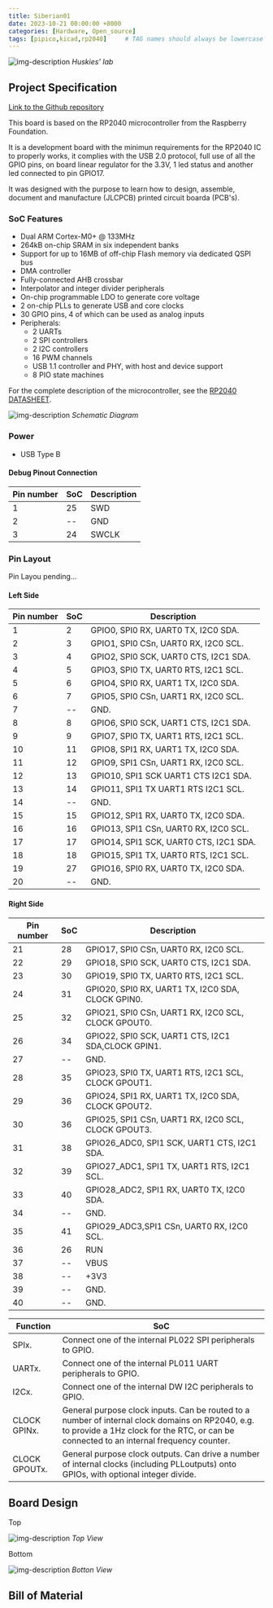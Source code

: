```yaml
---
title: Siberian01
date: 2023-10-21 00:00:00 +8000
categories: [Hardware, Open_source]
tags: [pipico,kicad,rp2040]     # TAG names should always be lowercase
---
```



![img-description](/assets/img/Logo2.png)
_Huskies' lab_

## Project Specification

[Link to the Github repository](https://github.com/luispa12/Siberian-01)

This board is based on the RP2040 microcontroller from the Raspberry Foundation. 

It is a development board with the minimun requirements for the RP2040 IC to properly works, it complies with the USB 2.0 protocol, full use of all the GPIO pins, on board linear regulator for the 3.3V, 1 led status and another led connected to pin GPIO17.

It was designed with the purpose to learn how to design, assemble, document and manufacture (JLCPCB) printed circuit boarda (PCB's).   




### SoC Features

* Dual ARM Cortex-M0+ @ 133MHz
* 264kB on-chip SRAM in six independent banks
* Support for up to 16MB of off-chip Flash memory via dedicated QSPI bus
* DMA controller
* Fully-connected AHB crossbar
* Interpolator and integer divider peripherals
* On-chip programmable LDO to generate core voltage
* 2 on-chip PLLs to generate USB and core clocks
* 30 GPIO pins, 4 of which can be used as analog inputs
* Peripherals:
   * 2 UARTs
   * 2 SPI controllers
   * 2 I2C controllers
   * 16 PWM channels
   * USB 1.1 controller and PHY, with host and device support
   * 8 PIO state machines

For the complete description of the microcontroller, see the [RP2040 DATASHEET](https://datasheets.raspberrypi.com/rp2040/rp2040-datasheet.pdf).

![img-description](/assets/img/esquematico.jpg)
_Schematic Diagram_

### Power

* USB Type B



#### Debug Pinout Connection 

| Pin number | SoC      | Description |
|------------|----------|---------    |
| 1          | 25       | SWD         |
| 2          | --       | GND         |
| 3          | 24       | SWCLK       |



### Pin Layout

Pin Layou pending...


#### Left Side


| Pin number | SoC      | Description                                 |
|------------|----------|---------                                    | 
| 1          | 2        | GPIO0, SPI0 RX, UART0 TX, I2C0 SDA.         |
| 2          | 3        | GPIO1, SPI0 CSn, UART0 RX, I2C0 SCL.        |
| 3          | 4        | GPIO2, SPI0 SCK, UART0 CTS, I2C1 SDA.       |
| 4          | 5        | GPIO3, SPI0 TX, UART0 RTS, I2C1 SCL.        |
| 5          | 6        | GPIO4, SPI0 RX, UART1 TX, I2C0 SDA.         |
| 6          | 7        | GPIO5, SPI0 CSn, UART1 RX, I2C0 SCL.        |
| 7          | --       | GND.                                        |
| 8          | 8        | GPIO6, SPI0 SCK, UART1 CTS, I2C1 SDA.       |
| 9          | 9        | GPIO7, SPI0 TX, UART1 RTS, I2C1 SCL.        |
| 10         | 11       | GPIO8, SPI1 RX, UART1 TX, I2C0 SDA.         |
| 11         | 12       | GPIO9, SPI1 CSn, UART1 RX, I2C0 SCL.        |
| 12         | 13       | GPIO10, SPI1 SCK UART1 CTS I2C1 SDA.        |
| 13         | 14       | GPIO11, SPI1 TX UART1 RTS I2C1 SCL.         |
| 14         | --       | GND.                                        |
| 15         | 15       | GPIO12, SPI1 RX, UART0 TX, I2C0 SDA.        |
| 16         | 16       | GPIO13, SPI1 CSn, UART0 RX, I2C0 SCL.       |
| 17         | 17       | GPIO14, SPI1 SCK, UART0 CTS, I2C1 SDA.      |
| 18         | 18       | GPIO15, SPI1 TX, UART0 RTS, I2C1 SCL.       |
| 19         | 27       | GPIO16, SPI0 RX, UART0 TX, I2C0 SDA.        |
| 20         | --       | GND.                                        |




#### Right Side


| Pin number | SoC      | Description                                        |
|------------|----------|--------------                                      |
| 21         | 28       | GPIO17, SPI0 CSn, UART0 RX, I2C0 SCL.              |
| 22         | 29       | GPIO18, SPI0 SCK, UART0 CTS, I2C1 SDA.             |
| 23         | 30       | GPIO19, SPI0 TX, UART0 RTS, I2C1 SCL.              |
| 24         | 31       | GPIO20, SPI0 RX, UART1 TX, I2C0 SDA, CLOCK GPIN0.  |
| 25         | 32       | GPIO21, SPI0 CSn, UART1 RX, I2C0 SCL, CLOCK GPOUT0.|
| 26         | 34       | GPIO22, SPI0 SCK, UART1 CTS, I2C1 SDA,CLOCK GPIN1. |
| 27         | --       | GND.                                               |
| 28         | 35       | GPIO23, SPI0 TX, UART1 RTS, I2C1 SCL, CLOCK GPOUT1.|
| 29         | 36       | GPIO24, SPI1 RX, UART1 TX, I2C0 SDA,  CLOCK GPOUT2.|
| 30         | 36       | GPIO25, SPI1 CSn, UART1 RX, I2C0 SCL, CLOCK GPOUT3.|
| 31         | 38       | GPIO26\_ADC0, SPI1 SCK, UART1 CTS, I2C1 SDA.       |
| 32         | 39       | GPIO27\_ADC1, SPI1 TX, UART1 RTS, I2C1 SCL.        |
| 33         | 40       | GPIO28\_ADC2, SPI1 RX, UART0 TX, I2C0 SDA.         |
| 34         | --       | GND.                                               |
| 35         | 41       | GPIO29\_ADC3,SPI1 CSn, UART0 RX, I2C0 SCL.         |
| 36         | 26       | RUN                                                |
| 37         | --       | VBUS                                               |
| 38         | --       | +3V3                                               |
| 39         | --       | GND.                                               |
| 40         | --       | GND.                                               |


| Function       | SoC                                                        | 
|------------    |----------                                                  |
| SPIx.          | Connect one of the internal PL022 SPI peripherals to GPIO. | 
| UARTx.          | Connect one of the internal PL011 UART peripherals to GPIO.|
| I2Cx.          | Connect one of the internal DW I2C peripherals to GPIO.    | 
| CLOCK GPINx.   | General purpose clock inputs. Can be routed to a number of internal clock domains on RP2040, e.g. to provide a 1Hz clock for the RTC, or can be connected to an internal frequency counter.  | 
| CLOCK GPOUTx.| General purpose clock outputs. Can drive a number of internal clocks (including PLLoutputs) onto GPIOs, with optional integer divide.|


## Board Design

Top

![img-description](/assets/img/front_view.jpg)
_Top View_

Bottom

![img-description](/assets/img/bottom_view.jpg)
_Botton View_

## Bill of Material

